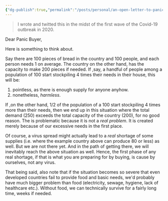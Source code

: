 ```yaml
---
{"dg-publish":true,"permalink":"/posts/personal/an-open-letter-to-panic-buyers/","created":"2023-08-28T13:48:00.000+01:00","updated":"2023-08-28T13:48:00.631+01:00"}
---
```



> I wrote and twitted this in the midst of the first wave of the Covid-19 outbreak in 2020.

Dear Panic Buyer,

Here is something to think about.

Say there are 100 pieces of bread in the country and 100 people, and each person needs 1 on average. The country on the other hand, has the capacity to make 200 pieces if needed. If ,say, a handful of people among a population of 100 start stockpiling 4 times their needs in their house, this will be:

1. pointless, as there is enough supply for anyone anyhow.
2. nonetheless, _harmless_.

If ,on the other hand, 1/2 of the population of a 100 start stockpiling 4 times more than their
needs, then we end up in this situation where the total demand (250) exceeds the total capacity of the country (200), for no good reason. The is problematic because it is not a *real problem*. It is
created merely because of our excessive needs in the first place.

Of course, a virus spread might actually lead to a *real* shortage of some supplies (i.e. where the
example country above can produce 80 or less) as well. But we are not there yet. And in the path of getting there, we will inevitably reach the above situation as well. Hence, the first phase of any real shortage, if that is what you are preparing for by buying, is cause by ourselves, not any virus.

That being said, also note that if the situation becomes so severe that even developed countries
fail to provide food and basic needs, we'd probably have much bigger problem than food (electricity, sewage, hygiene, lack of healthcare etc.). Without food, we can technically survive for a fairly long time, weeks if needed.
